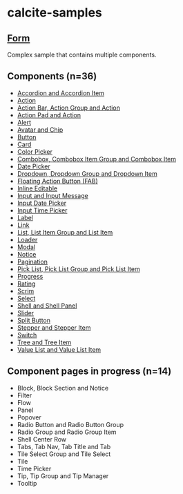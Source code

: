 # calcite-samples
## [Form](0-form.html)
Complex sample that contains multiple components.
## Components (n=36)

- [Accordion and Accordion Item](accordion.html)  
- [Action](action.html)
- [Action Bar, Action Group and Action](action-bar.html)
- [Action Pad and Action](action-pad.html)
- [Alert](alert.html)  
- [Avatar and Chip](avatar.html)
- [Button](button.html)
- [Card](card.html)
- [Color Picker](color-picker.html)
- [Combobox, Combobox Item Group and Combobox Item](combobox.html)
- [Date Picker](date-picker.html)
- [Dropdown, Dropdown Group and Dropdown Item](dropdown.html)
- [Floating Action Button (FAB)](fab.html)
- [Inline Editable](inline-editable.html)  
- [Input and Input Message](input.html)
- [Input Date Picker](input-date-picker.html)
- [Input Time Picker](input-time-picker.html)
- [Label](label.html)
- [Link](link.html)
- [List, List Item Group and List Item](list.html)
- [Loader](loader.html)
- [Modal](modal.html)
- [Notice](notice.html)
- [Pagination](pagination.html)
- [Pick List, Pick List Group and Pick List Item](pick-list.html)
- [Progress](progress.html)
- [Rating](rating.html)
- [Scrim](scrim.html)
- [Select](select.html)
- [Shell and Shell Panel](shell.html)
- [Slider](slider.html)
- [Split Button](split-button.html)
- [Stepper and Stepper Item](stepper.html)  
- [Switch](switch.html)
- [Tree and Tree Item](tree.html)
- [Value List and Value List Item](value-list.html)

## Component pages in progress (n=14)
- Block, Block Section and Notice
- Filter
- Flow
- Panel
- Popover
- Radio Button and Radio Button Group
- Radio Group and Radio Group Item
- Shell Center Row
- Tabs, Tab Nav, Tab Title and Tab
- Tile Select Group and Tile Select
- Tile
- Time Picker
- Tip, Tip Group and Tip Manager
- Tooltip